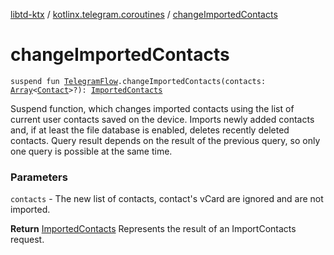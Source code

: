 [libtd-ktx](../index.md) / [kotlinx.telegram.coroutines](index.md) / [changeImportedContacts](./change-imported-contacts.md)

# changeImportedContacts

`suspend fun `[`TelegramFlow`](../kotlinx.telegram.core/-telegram-flow/index.md)`.changeImportedContacts(contacts: `[`Array`](https://kotlinlang.org/api/latest/jvm/stdlib/kotlin/-array/index.html)`<`[`Contact`](https://tdlibx.github.io/td/docs/org/drinkless/td/libcore/telegram/TdApi.Contact.html)`>?): `[`ImportedContacts`](https://tdlibx.github.io/td/docs/org/drinkless/td/libcore/telegram/TdApi.ImportedContacts.html)

Suspend function, which changes imported contacts using the list of current user contacts saved
on the device. Imports newly added contacts and, if at least the file database is enabled, deletes
recently deleted contacts. Query result depends on the result of the previous query, so only one
query is possible at the same time.

### Parameters

`contacts` - The new list of contacts, contact's vCard are ignored and are not imported.

**Return**
[ImportedContacts](https://tdlibx.github.io/td/docs/org/drinkless/td/libcore/telegram/TdApi.ImportedContacts.html) Represents the result of an ImportContacts request.


